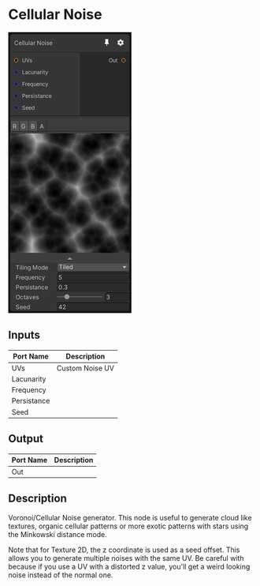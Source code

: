 # Cellular Noise
![Mixture.CellularNoise](../../images/Mixture.CellularNoise.png)
## Inputs
Port Name | Description
--- | ---
UVs | Custom Noise UV
Lacunarity | 
Frequency | 
Persistance | 
Seed | 

## Output
Port Name | Description
--- | ---
Out | 

## Description
Voronoi/Cellular Noise generator.
This node is useful to generate cloud like textures, organic cellular patterns or more exotic patterns with stars using the Minkowski distance mode.

Note that for Texture 2D, the z coordinate is used as a seed offset.
This allows you to generate multiple noises with the same UV.
Be careful with because if you use a UV with a distorted z value, you'll get a weird looking noise instead of the normal one.

